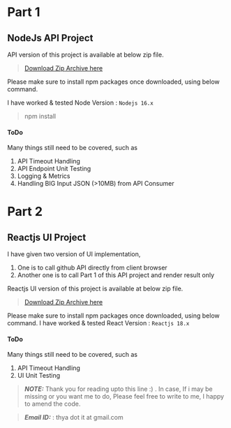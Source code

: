 # Part 1



## NodeJs API Project

API version of this project is available at below zip file.
> [Download Zip Archive here](/api-28-May-2022.zip)

Please make sure to install npm packages once downloaded, using below command.

I have worked & tested  Node Version : `Nodejs 16.x`


> npm install 

#### ToDo
Many things still need to be covered, such as
1. API Timeout Handling
2. API Endpoint Unit Testing
3. Logging & Metrics
4. Handling BIG Input JSON (>10MB) from API Consumer


# Part 2

## Reactjs UI Project

I have given two version of UI implementation, 
1. One is to call github API directly from client  browser
2. Another one is to call Part 1 of this  API project and render result only

Reactjs UI version of this project is available at below zip file.
> [Download Zip Archive here](/ui-28-May-2022.zip)

Please make sure to install npm packages once downloaded, using below command.
I have worked & tested  React Version : `Reactjs 18.x`

#### ToDo
Many things still need to be covered, such as
1. API Timeout Handling
2. UI Unit Testing


> **_NOTE:_**  Thank you for reading upto this line :) . In case, If i may be missing or you want me to do, Please feel free to write to me, I happy to amend the code.

> **_Email ID:_** : thya dot it at gmail.com
